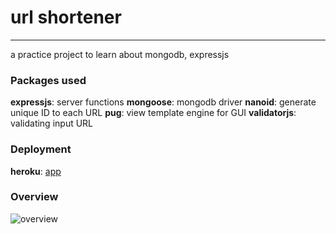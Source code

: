 # url shortener

---

a practice project to learn about mongodb, expressjs

### Packages used

<b>expressjs</b>: server functions
<b>mongoose</b>: mongodb driver
<b>nanoid</b>: generate unique ID to each URL
<b>pug</b>: view template engine for GUI
<b>validatorjs</b>: validating input URL

### Deployment

<b>heroku</b>: [app](https://hp-url-short.herokuapp.com/)

### Overview

![overview](http://www.plantuml.com/plantuml/proxy?cache=no&src=https://raw.githubusercontent.com/phuhh98/url-shortener/master/project.iuml)

